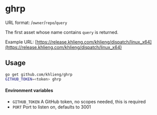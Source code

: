 # ghrp

URL format: /`owner`/`repo`/`query`

The first asset whose name contains `query` is returned.

Example URL: [https://release.khlieng.com/khlieng/dispatch/linux_x64](https://release.khlieng.com/khlieng/dispatch/linux_x64)

## Usage

```bash
go get github.com/khlieng/ghrp
GITHUB_TOKEN=<token> ghrp
```

#### Environment variables

- `GITHUB_TOKEN` A GitHub token, no scopes needed, this is required
- `PORT` Port to listen on, defaults to 3001
